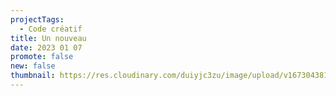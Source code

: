 ```yaml
---
projectTags:
  - Code créatif
title: Un nouveau
date: 2023 01 07
promote: false
new: false
thumbnail: https://res.cloudinary.com/duiyjc3zu/image/upload/v1673043810/sample.jpg
---
```

